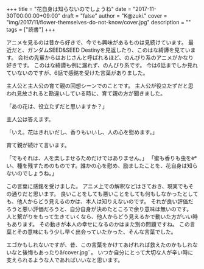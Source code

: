 +++
title = "花自身は知らないのでしょうね"
date = "2017-11-30T00:00:00+09:00"
draft = "false"
author = "K@zuki."
cover = "img/2017/11/flower-themselves-do-not-know/cover.jpg"
description = ""
tags = ["読書"]
+++

アニメを見るのは昔から好きで、今でも興味があるものは見続けています。
最近だと、ガンダムSEED&SEED Destinyを見返したり、このはな綺譚を見ています。
会社の先輩からはおじさんと呼ばれるほど、のんびり系のアニメがかなり好きです。
このはな綺譚も例に漏れず、のんびり系です。
今は6話までしか見れていないのですが、6話で感銘を受けた言葉がありました。

主人公と主人公の育て親の回想シーンでのことです。
主人公が役立たずだと思われ見放されると勘違いしている時に、育て親の方が聞きました。

「あの花は、役立たずだと思いますか？」

主人公は答えます。

「いえ。花はきれいだし、香りもいいし、人の心を慰めます。」

育て親が続けて言います。

「でもそれは、人を楽しませるためだけではありません。」
「蜜も香りも虫をèªい、種を残すためのものです。誰かの心を慰め、励ましたことを、花自身は知らないのでしょうね。」

この言葉に感銘を受けました。
アニメ上での解釈などはさておき、現実でもその通りだと思います。
良いことをしても悪いことをしても何もしなかったとしても、他人からどう見えるのかは、本人は知りえないのです。
それが良い評価だろうと悪い評価だろうと、自分自身が決めたところで余り意味は無いのです。
人と繋がりをもって生きていくなら、他人からどう見えるかで動いた方がいい時もあります。
その動きが本人の幸せになるのかはまた別の問題ですね。
この言葉とその意味にもう少し早く出会っていたかった、そんな言葉でした。

エゴかもしれないですが、昔、この言葉をかけてあげれれば救えたのかもしれないなと後悔もあったりã/cover.jpg¨。
いつか自分にとって大切な人が辛い時に支えられるような人であればいいなと思います。

